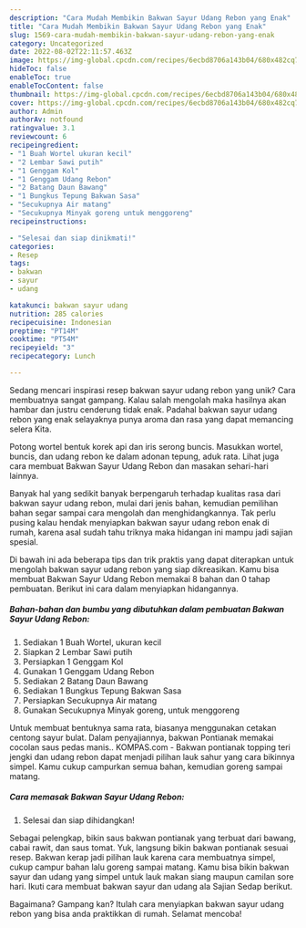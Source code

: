 ```yaml
---
description: "Cara Mudah Membikin Bakwan Sayur Udang Rebon yang Enak"
title: "Cara Mudah Membikin Bakwan Sayur Udang Rebon yang Enak"
slug: 1569-cara-mudah-membikin-bakwan-sayur-udang-rebon-yang-enak
category: Uncategorized
date: 2022-08-02T22:11:57.463Z
image: https://img-global.cpcdn.com/recipes/6ecbd8706a143b04/680x482cq70/bakwan-sayur-udang-rebon-foto-resep-utama.jpg
hideToc: false
enableToc: true
enableTocContent: false
thumbnail: https://img-global.cpcdn.com/recipes/6ecbd8706a143b04/680x482cq70/bakwan-sayur-udang-rebon-foto-resep-utama.jpg
cover: https://img-global.cpcdn.com/recipes/6ecbd8706a143b04/680x482cq70/bakwan-sayur-udang-rebon-foto-resep-utama.jpg
author: Admin
authorAv: notfound
ratingvalue: 3.1
reviewcount: 6
recipeingredient:
- "1 Buah Wortel ukuran kecil"
- "2 Lembar Sawi putih"
- "1 Genggam Kol"
- "1 Genggam Udang Rebon"
- "2 Batang Daun Bawang"
- "1 Bungkus Tepung Bakwan Sasa"
- "Secukupnya Air matang"
- "Secukupnya Minyak goreng untuk menggoreng"
recipeinstructions:

- "Selesai dan siap dinikmati!"
categories:
- Resep
tags:
- bakwan
- sayur
- udang

katakunci: bakwan sayur udang 
nutrition: 285 calories
recipecuisine: Indonesian
preptime: "PT14M"
cooktime: "PT54M"
recipeyield: "3"
recipecategory: Lunch

---
```





Sedang mencari inspirasi resep bakwan sayur udang rebon yang unik? Cara membuatnya sangat gampang. Kalau salah mengolah maka hasilnya akan hambar dan justru cenderung tidak enak. Padahal bakwan sayur udang rebon yang enak selayaknya punya aroma dan rasa yang dapat memancing selera Kita.





Potong wortel bentuk korek api dan iris serong buncis. Masukkan wortel, buncis, dan udang rebon ke dalam adonan tepung, aduk rata. Lihat juga cara membuat Bakwan Sayur Udang Rebon dan masakan sehari-hari lainnya.

Banyak hal yang sedikit banyak berpengaruh terhadap kualitas rasa dari bakwan sayur udang rebon, mulai dari jenis bahan, kemudian pemilihan bahan segar sampai cara mengolah dan menghidangkannya. Tak perlu pusing kalau hendak menyiapkan bakwan sayur udang rebon enak di rumah, karena asal sudah tahu triknya maka hidangan ini mampu jadi sajian spesial.






Di bawah ini ada beberapa tips dan trik praktis yang dapat diterapkan untuk mengolah bakwan sayur udang rebon yang siap dikreasikan. Kamu bisa membuat Bakwan Sayur Udang Rebon memakai 8 bahan dan 0 tahap pembuatan. Berikut ini cara dalam menyiapkan hidangannya.

<!--inarticleads1-->

##### Bahan-bahan dan bumbu yang dibutuhkan dalam pembuatan Bakwan Sayur Udang Rebon:

1. Sediakan 1 Buah Wortel, ukuran kecil
1. Siapkan 2 Lembar Sawi putih
1. Persiapkan 1 Genggam Kol
1. Gunakan 1 Genggam Udang Rebon
1. Sediakan 2 Batang Daun Bawang
1. Sediakan 1 Bungkus Tepung Bakwan Sasa
1. Persiapkan Secukupnya Air matang
1. Gunakan Secukupnya Minyak goreng, untuk menggoreng


Untuk membuat bentuknya sama rata, biasanya menggunakan cetakan centong sayur bulat. Dalam penyajiannya, bakwan Pontianak memakai cocolan saus pedas manis.. KOMPAS.com - Bakwan pontianak topping teri jengki dan udang rebon dapat menjadi pilihan lauk sahur yang cara bikinnya simpel. Kamu cukup campurkan semua bahan, kemudian goreng sampai matang. 

<!--inarticleads2-->

##### Cara memasak Bakwan Sayur Udang Rebon:


1. Selesai dan siap dihidangkan!

Sebagai pelengkap, bikin saus bakwan pontianak yang terbuat dari bawang, cabai rawit, dan saus tomat. Yuk, langsung bikin bakwan pontianak sesuai resep. Bakwan kerap jadi pilihan lauk karena cara membuatnya simpel, cukup campur bahan lalu goreng sampai matang. Kamu bisa bikin bakwan sayur dan udang yang simpel untuk lauk makan siang maupun camilan sore hari. Ikuti cara membuat bakwan sayur dan udang ala Sajian Sedap berikut. 

Bagaimana? Gampang kan? Itulah cara menyiapkan bakwan sayur udang rebon yang bisa anda praktikkan di rumah. Selamat mencoba!
